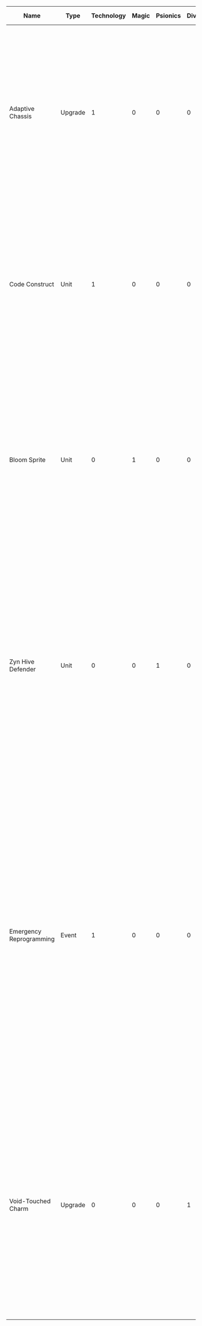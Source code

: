 | Name              | Type    | Technology | Magic | Psionics | Divinity | CP Cost | Malevolence | Utility      | Combat  | Impact      | Keywords | Rank | Range | Attack | Defense | Rule Box                         | Flavor Text              | Image Description                                                                                                                                                                                                                                         | Featured Faction |
|-------------------|----------|------------|-------|----------|----------|---------|-------------|---------------|---------|-------------|----------|------|-------|--------|---------|----------------------------------|--------------------------|--------------------------------------------------------------------------------------------------------------------------------------------------------------------------------------------------------------------------------------------------------------------|--------------------|
| Adaptive Chassis | Upgrade | 1          | 0     | 0        | 0        | 2       | Neutral     | Utility       | Offense | Neutral     |          | -    | -     | -      | +1       | **Attach to a target Unit.** | *"Our forms are fluid, our purpose unwavering."* | A gleaming, metallic exoskeleton partially assembled around a glowing core, wires and conduits snaking out, ready to interface with any unit. Smoke billows in the background as a welding torch sparks, illuminating the determined face of a Ferro-Sapien engineer. | Ferro-Sapiens     |
| Code Construct  | Unit  | 1          | 0     | 0        | 0        | 2       | Neutral     | Utility-Focused | Balanced  | Constructive | Phase Shift, Sturdy  | Terrestrial | Close | 1      | 1       | **Phase Shift** - *This unit cannot be targeted by attacks or abilities for the rest of the turn.*  | *"Reality is but lines of code."*       | A shimmering, semi-transparent humanoid form composed of glowing blue lines of code. It stands amidst a swirling vortex of data streams, its features constantly shifting and reforming. In the background, faint outlines of binary code cascade down a dark digital landscape. | Axiom Network     |
| Bloom Sprite | Unit  | 0          | 1       | 0        | 0        | 2       | Benevolent  | Neutral  | Offense | Constructive | Growth    | Terrestrial | Close | 2      | 0       | **Growth** - *At the start of your turn, if this unit is adjacent to a Terrain card, it gains +1/+1.* | *"Life finds a way, even in the harshest of landscapes."* | A small, luminescent sprite with delicate wings, composed of swirling vines and blossoming flowers. It flits above a newly sprouted patch of vibrant green, radiating an aura of life energy. In the background, towering trees reach for the sky, their branches intertwining to form a verdant canopy. | Verdant Symbiosis  |
| Zyn Hive Defender | Unit    | 0          | 0     | 1        | 0        | 2       | Neutral     | Utility-Focused | Defense | Constructive | Sturdy     | Terrestrial | Close | 0      | 2       | **Sturdy:** *This unit cannot be moved by opponent's abilities.*        | *"The Hive protects its own."*             | A Zyn Hive Defender stands guard, its chitinous exoskeleton gleaming under bioluminescent hive lights. Its four arms are held defensively, two brandishing sharpened mandibles and two emitting a faint psychic hum. The background shows a glimpse of the vast, interconnected network of the Zyn Hive, with worker drones scurrying about their tasks. | Zyn Collective     |
| Emergency Reprogramming | Event    | 1          | 0     | 0        | 0        | 3       | Neutral     | Utility       | Neutral | Constructive | Discard, Draw                               | -    | -     | -      | -       | Choose one: **Discard** a Tech unit, then **draw** 2 cards. OR **Discard** your hand, then **draw** 3 cards. | *"Inefficient code purged. New directives uploaded."* | A Ferro-Sapien engineer, their metallic body gleaming under the harsh lights of a workshop, stands before a holographic display showing complex code sequences. In one hand, they hold a data chip, its surface glowing with an ethereal blue light. Sparks fly from a nearby welding torch, illuminating the intricate circuitry exposed within the engineer's arm. The background is filled with the silhouettes of towering machines and robotic arms, all working in unison to complete the reprogramming process. | Ferro-Sapiens     |
| Void-Touched Charm | Upgrade  | 0          | 0     | 0        | 1        | 1       | Neutral     | Utility       | Defense | Constructive | -        | -    | -     | -      | +1      | **Attach to a target Unit.**<br>The attached unit gains +1 Defense for each different Domain among cards in your Loadout. | "A simple trinket, imbued with the essence of the void, whispers promises of protection to those who bear it." | A small, irregularly shaped piece of obsidian, etched with glowing, otherworldly runes. It hangs from a simple leather cord, seemingly pulsating with a subtle, inner light. The charm rests in the palm of a Nomad, their hand calloused and weathered from years of travel. Behind them, a vast expanse of starry void stretches out, hinting at the endless journeys the Nomads undertake. | Nomads of the Void |
